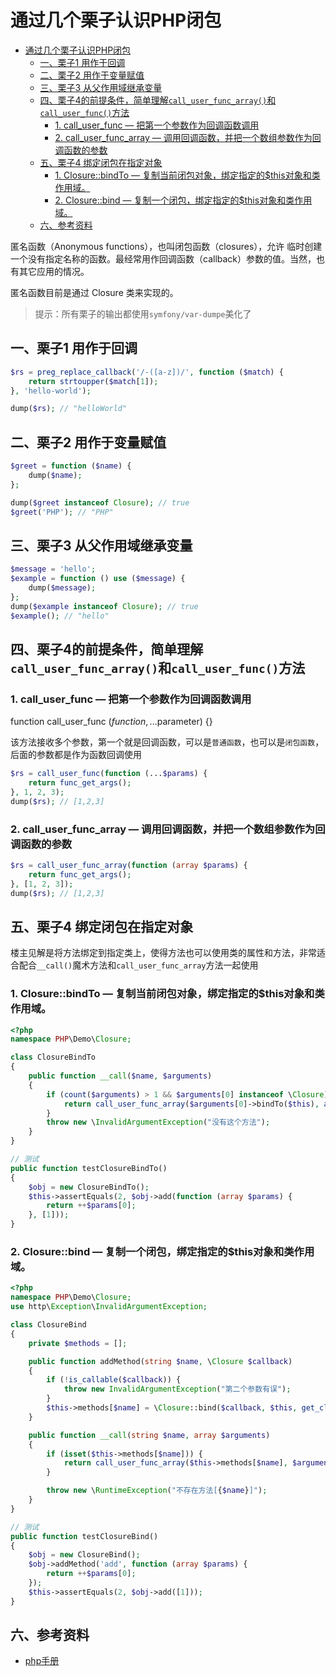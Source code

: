 # 通过几个栗子认识PHP闭包

<!-- TOC -->

- [通过几个栗子认识PHP闭包](#通过几个栗子认识php闭包)
    - [一、栗子1 用作于回调](#一栗子1-用作于回调)
    - [二、栗子2 用作于变量赋值](#二栗子2-用作于变量赋值)
    - [三、栗子3 从父作用域继承变量](#三栗子3-从父作用域继承变量)
    - [四、栗子4的前提条件，简单理解`call_user_func_array()`和`call_user_func()`方法](#四栗子4的前提条件简单理解call_user_func_array和call_user_func方法)
        - [1. call_user_func — 把第一个参数作为回调函数调用](#1-call_user_func--把第一个参数作为回调函数调用)
        - [2. call_user_func_array — 调用回调函数，并把一个数组参数作为回调函数的参数](#2-call_user_func_array--调用回调函数并把一个数组参数作为回调函数的参数)
    - [五、栗子4 绑定闭包在指定对象](#五栗子4-绑定闭包在指定对象)
        - [1. Closure::bindTo — 复制当前闭包对象，绑定指定的$this对象和类作用域。](#1-closurebindto--复制当前闭包对象绑定指定的this对象和类作用域)
        - [2. Closure::bind — 复制一个闭包，绑定指定的$this对象和类作用域。](#2-closurebind--复制一个闭包绑定指定的this对象和类作用域)
    - [六、参考资料](#六参考资料)

<!-- /TOC -->

匿名函数（Anonymous functions），也叫闭包函数（closures），允许 临时创建一个没有指定名称的函数。最经常用作回调函数（callback）参数的值。当然，也有其它应用的情况。

匿名函数目前是通过 Closure 类来实现的。

> 提示：所有栗子的输出都使用`symfony/var-dumpe`美化了

## 一、栗子1 用作于回调

```php
$rs = preg_replace_callback('/-([a-z])/', function ($match) {
    return strtoupper($match[1]);
}, 'hello-world');

dump($rs); // "helloWorld"
```

## 二、栗子2 用作于变量赋值

```php
$greet = function ($name) {
    dump($name);
};

dump($greet instanceof Closure); // true
$greet('PHP'); // "PHP"
```

## 三、栗子3 从父作用域继承变量

```php
$message = 'hello';
$example = function () use ($message) {
    dump($message);
};
dump($example instanceof Closure); // true
$example(); // "hello"
```

## 四、栗子4的前提条件，简单理解`call_user_func_array()`和`call_user_func()`方法

### 1. call_user_func — 把第一个参数作为回调函数调用

function call_user_func ($function, ...$parameter) {}

该方法接收多个参数，第一个就是回调函数，可以是`普通函数`，也可以是`闭包函数`，后面的参数都是作为函数回调使用

```php
$rs = call_user_func(function (...$params) {
    return func_get_args();
}, 1, 2, 3);
dump($rs); // [1,2,3]

```

### 2. call_user_func_array — 调用回调函数，并把一个数组参数作为回调函数的参数

```php
$rs = call_user_func_array(function (array $params) {
    return func_get_args();
}, [1, 2, 3]);
dump($rs); // [1,2,3]
```

## 五、栗子4 绑定闭包在指定对象

楼主见解是将方法绑定到指定类上，使得方法也可以使用类的属性和方法，非常适合配合`__call()`魔术方法和`call_user_func_array`方法一起使用

### 1. Closure::bindTo — 复制当前闭包对象，绑定指定的$this对象和类作用域。

```php
<?php
namespace PHP\Demo\Closure;

class ClosureBindTo
{
    public function __call($name, $arguments)
    {
        if (count($arguments) > 1 && $arguments[0] instanceof \Closure) {
            return call_user_func_array($arguments[0]->bindTo($this), array_slice($arguments, 1));
        }
        throw new \InvalidArgumentException("没有这个方法");
    }
}

// 测试
public function testClosureBindTo()
{
    $obj = new ClosureBindTo();
    $this->assertEquals(2, $obj->add(function (array $params) {
        return ++$params[0];
    }, [1]));
}

```

### 2. Closure::bind — 复制一个闭包，绑定指定的$this对象和类作用域。

```php
<?php
namespace PHP\Demo\Closure;
use http\Exception\InvalidArgumentException;

class ClosureBind
{
    private $methods = [];

    public function addMethod(string $name, \Closure $callback)
    {
        if (!is_callable($callback)) {
            throw new InvalidArgumentException("第二个参数有误");
        }
        $this->methods[$name] = \Closure::bind($callback, $this, get_class());
    }

    public function __call(string $name, array $arguments)
    {
        if (isset($this->methods[$name])) {
            return call_user_func_array($this->methods[$name], $arguments);
        }

        throw new \RuntimeException("不存在方法[{$name}]");
    }
}

// 测试
public function testClosureBind()
{
    $obj = new ClosureBind();
    $obj->addMethod('add', function (array $params) {
        return ++$params[0];
    });
    $this->assertEquals(2, $obj->add([1]));
}

```

## 六、参考资料

- [php手册](http://php.net/manual/zh/functions.anonymous.php)